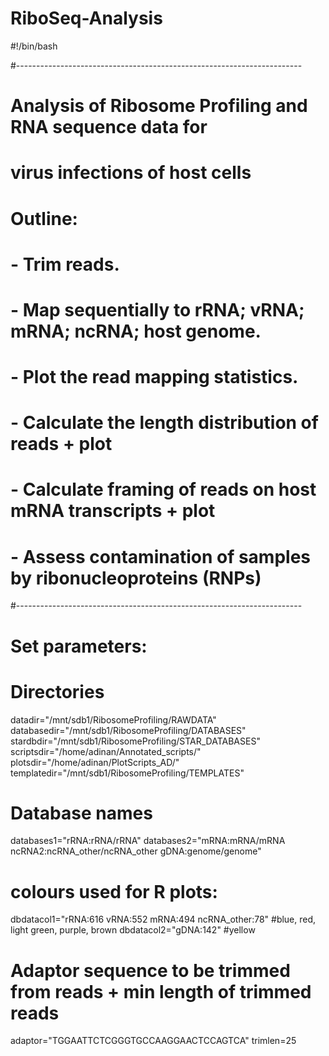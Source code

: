 # RiboSeq-Analysis
#!/bin/bash

#-----------------------------------------------------------------------

# Analysis of Ribosome Profiling and RNA sequence data for
# virus infections of host cells

# Outline:
#  - Trim reads.
#  - Map sequentially to rRNA; vRNA; mRNA; ncRNA; host genome.
#  - Plot the read mapping statistics.
#  - Calculate the length distribution of reads + plot
#  - Calculate framing of reads on host mRNA transcripts + plot
#  - Assess contamination of samples by ribonucleoproteins (RNPs)

#-----------------------------------------------------------------------

# Set parameters:

# Directories
datadir="/mnt/sdb1/RibosomeProfiling/RAWDATA"
databasedir="/mnt/sdb1/RibosomeProfiling/DATABASES"
stardbdir="/mnt/sdb1/RibosomeProfiling/STAR_DATABASES"
scriptsdir="/home/adinan/Annotated_scripts/"
plotsdir="/home/adinan/PlotScripts_AD/"
templatedir="/mnt/sdb1/RibosomeProfiling/TEMPLATES"

# Database names
databases1="rRNA:rRNA/rRNA"
databases2="mRNA:mRNA/mRNA ncRNA2:ncRNA_other/ncRNA_other gDNA:genome/genome"

# colours used for R plots:
dbdatacol1="rRNA:616 vRNA:552 mRNA:494 ncRNA_other:78" #blue, red, light green, purple, brown
dbdatacol2="gDNA:142" #yellow

# Adaptor sequence to be trimmed from reads + min length of trimmed reads
adaptor="TGGAATTCTCGGGTGCCAAGGAACTCCAGTCA"
trimlen=25
